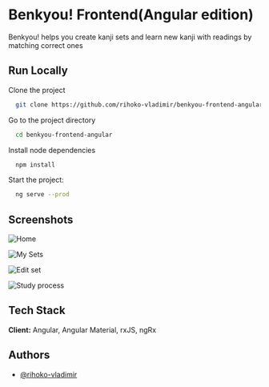 
# Benkyou! Frontend(Angular edition)

Benkyou! helps you create kanji sets and learn new kanji with readings by matching correct ones


## Run Locally

Clone the project

```bash
  git clone https://github.com/rihoko-vladimir/benkyou-frontend-angular
```

Go to the project directory

```bash
  cd benkyou-frontend-angular
```

Install node dependencies

```bash
  npm install
```

Start the project:

```bash
  ng serve --prod
```


## Screenshots

![Home](https://i.imgur.com/vhIAUVh.png)

![My Sets](https://i.imgur.com/6RofOKc.png)

![Edit set](https://i.imgur.com/2y9Fe4W.png)

![Study process](https://i.imgur.com/pv6GK0l.png)




## Tech Stack

**Client:** Angular, Angular Material, rxJS, ngRx


## Authors

- [@rihoko-vladimir](https://github.com/rihoko-vladimir)

